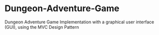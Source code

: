 # Dungeon-Adventure-Game
Dungeon Adventure Game Implementation with a graphical user interface (GUI), using the MVC Design Pattern
